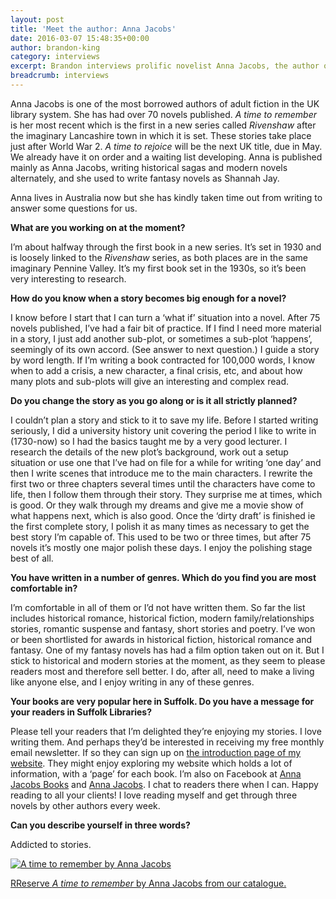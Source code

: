 ```yaml
---
layout: post
title: 'Meet the author: Anna Jacobs'
date: 2016-03-07 15:48:35+00:00
author: brandon-king
category: interviews
excerpt: Brandon interviews prolific novelist Anna Jacobs, the author of the <cite>Rivenshaw</cite> series.
breadcrumb: interviews
---
```

Anna Jacobs is one of the most borrowed authors of adult fiction in the UK library system. She has had over 70 novels published. <cite>A time to remember</cite> is her most recent which is the first in a new series called <cite>Rivenshaw</cite> after the imaginary Lancashire town in which it is set. These stories take place just after World War 2. <cite>A time to rejoice</cite> will be the next UK title, due in May. We already have it on order and a waiting list developing. Anna is published mainly as Anna Jacobs, writing historical sagas and modern novels alternately, and she used to write fantasy novels as Shannah Jay.

Anna lives in Australia now but she has kindly taken time out from writing to answer some questions for us.

**What are you working on at the moment?**

I’m about halfway through the first book in a new series. It’s set in 1930 and is loosely linked to the <cite>Rivenshaw</cite> series, as both places are in the same imaginary Pennine Valley. It’s my first book set in the 1930s, so it’s been very interesting to research.

**How do you know when a story becomes big enough for a novel?**

I know before I start that I can turn a ‘what if’ situation into a novel. After 75 novels published, I’ve had a fair bit of practice. If I find I need more material in a story, I just add another sub-plot, or sometimes a sub-plot ‘happens’, seemingly of its own accord. (See answer to next question.) I guide a story by word length. If I’m writing a book contracted for 100,000 words, I know when to add a crisis, a new character, a final crisis, etc, and about how many plots and sub-plots will give an interesting and complex read.

**Do you change the story as you go along or is it all strictly planned?**

I couldn’t plan a story and stick to it to save my life. Before I started writing seriously, I did a university history unit covering the period I like to write in (1730-now) so I had the basics taught me by a very good lecturer. I research the details of the new plot’s background, work out a setup situation or use one that I’ve had on file for a while for writing ‘one day’ and then I write scenes that introduce me to the main characters. I rewrite the first two or three chapters several times until the characters have come to life, then I follow them through their story. They surprise me at times, which is good. Or they walk through my dreams and give me a movie show of what happens next, which is also good. Once the ‘dirty draft’ is finished ie the first complete story, I polish it as many times as necessary to get the best story I’m capable of. This used to be two or three times, but after 75 novels it’s mostly one major polish these days. I enjoy the polishing stage best of all.

**You have written in a number of genres. Which do you find you are most comfortable in?**

I’m comfortable in all of them or I’d not have written them. So far the list includes historical romance, historical fiction, modern family/relationships stories, romantic suspense and fantasy, short stories and poetry. I’ve won or been shortlisted for awards in historical fiction, historical romance and fantasy. One of my fantasy novels has had a film option taken out on it. But I stick to historical and modern stories at the moment, as they seem to please readers most and therefore sell better. I do, after all, need to make a living like anyone else, and I enjoy writing in any of these genres.

**Your books are very popular here in Suffolk. Do you have a message for your readers in Suffolk Libraries?**

Please tell your readers that I’m delighted they’re enjoying my stories. I love writing them. And perhaps they’d be interested in receiving my free monthly email newsletter. If so they can sign up on [the introduction page of my website](http://www.annajacobs.com). They might enjoy exploring my website which holds a lot of information, with a ‘page’ for each book. I’m also on Facebook at [Anna Jacobs Books](https://www.facebook.com/Anna.Jacobs.Books/) and [Anna Jacobs](https://www.facebook.com/Anna-Jacobs-190765660967982/). I chat to readers there when I can. Happy reading to all your clients! I love reading myself and get through three novels by other authors every week.

**Can you describe yourself in three words?**

Addicted to stories.

[![A time to remember by Anna Jacobs](http://suffolklibraries.co.uk/wp-content/uploads/2016/03/a-time-to-remember.jpg)](https://suffolk.spydus.co.uk/cgi-bin/spydus.exe/ENQ/OPAC/BIBENQ/12593336?QRY=CTIBIB%3C%20IRN(17634662)&QRYTEXT=A%20time%20to%20remember)

[RReserve <cite>A time to remember</cite> by Anna Jacobs from our catalogue.](https://suffolk.spydus.co.uk/cgi-bin/spydus.exe/ENQ/OPAC/BIBENQ/12593336?QRY=CTIBIB%3C%20IRN(17634662)&QRYTEXT=A%20time%20to%20remember)

